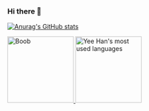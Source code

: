 ### Hi there 👋

<!--
**rainyday321/rainyday321** is a ✨ _special_ ✨ repository because its `README.md` (this file) appears on your GitHub profile.

Here are some ideas to get you started:

- 🔭 I’m currently working on ...
- 🌱 I’m currently learning ...
- 👯 I’m looking to collaborate on ...
- 🤔 I’m looking for help with ...
- 💬 Ask me about ...
- 📫 How to reach me: ...
- 😄 Pronouns: ...
- ⚡ Fun fact: ...
-->

[![Anurag's GitHub stats](https://github-readme-stats.vercel.app/api?username=rainyday321)](https://github.com/rainyday321/github-readme-stats)

<div>
  <a href="https://github.com/rainyday321/rainyday321">
    <img src="https://my-stats-dxc5zyis5.vercel.app/api?username=rainyday321&show_icons=true&theme=gruvbox&count_private=true&include_all_commits=true" alt="Boob" height="150"  />
  </a>
  <a href="https://github.com/rainyday321/rainyday321">
    <img src="https://my-stats-dxc5zyis5.vercel.app/api/top-langs/?username=rainyday321&langs_count=6&layout=compact&theme=gruvbox&count_private=true&hide_title=false&card_width=445" alt="Yee Han's most used languages" height="150" />
  </a>
</div>


